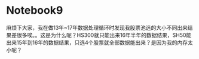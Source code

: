 # Notebook9

麻烦下大家，我在做13年~17年数据处理循环时发现我股票池选的大小不同出来结果差很多唉。。这是为什么呢？HS300就只能出来16年半年的数据结果，SH50能出来15年到16年的数据结果，只选4个股票就全部数据能出来？是因为我的内存太小呢？